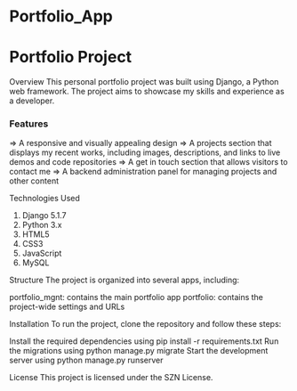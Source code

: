 # Portfolio_App
<h1>Portfolio Project</h1>
Overview
This personal portfolio project was built using Django, a Python web framework. The project aims to showcase my skills and experience as a developer.

<h3>Features</h3>

=> A responsive and visually appealing design
=> A projects section that displays my recent works, including images, descriptions, and links to live demos and code repositories
=> A get in touch section that allows visitors to contact me
=> A backend administration panel for managing projects and other content

Technologies Used
<ol>
<li>Django 5.1.7</li>
<li>Python 3.x </li>
<li>HTML5</li>
<li>CSS3</li>
<li>JavaScript</li>
<li>MySQL</li>
</ol>
Structure
The project is organized into several apps, including:

portfolio_mgnt: contains the main portfolio app
portfolio: contains the project-wide settings and URLs

Installation
To run the project, clone the repository and follow these steps:

Install the required dependencies using pip install -r requirements.txt
Run the migrations using python manage.py migrate
Start the development server using python manage.py runserver


License
This project is licensed under the SZN License.

